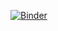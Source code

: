 [![Binder](https://mybinder.org/badge_logo.svg)](https://mybinder.org/v2/gh/krr-up/notebook.git/examples)


